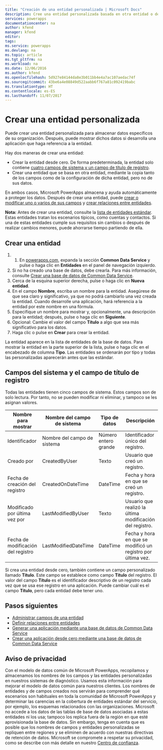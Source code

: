```yaml
---
title: "Creación de una entidad personalizada | Microsoft Docs"
description: Cree una entidad personalizada basada en otra entidad o desde cero.
services: powerapps
documentationcenter: na
author: kfend
manager: kfend
editor: 
tags: 
ms.service: powerapps
ms.devlang: na
ms.topic: article
ms.tgt_pltfrm: na
ms.workload: na
ms.date: 12/06/2016
ms.author: kfend
ms.openlocfilehash: 5d927e84144da8e3b011bb4e4a7ac107aedac74f
ms.sourcegitcommit: 43be6a4e08849d522aabb6f767a81c092419babc
ms.translationtype: HT
ms.contentlocale: es-ES
ms.lasthandoff: 11/07/2017
---
```

# <a name="create-a-custom-entity"></a>Crear una entidad personalizada
Puede crear una entidad personalizada para almacenar datos específicos de su organización. Después, puede mostrar dichos datos si desarrolla una aplicación que haga referencia a la entidad.

Hay dos maneras de crear una entidad:

* Crear la entidad desde cero. De forma predeterminada, la entidad solo contiene [cuatro campos de sistema y un campo de título de registro](data-platform-create-entity.md#system-and-record-title-fields).
* Crear una entidad que se basa en otra entidad, mediante la copia tanto de los campos como de la configuración de dicha entidad, pero no de sus datos.

En ambos casos, Microsoft PowerApps almacena y ayuda automáticamente a proteger los datos. Después de crear una entidad, puede [crear o modificar uno o varios de sus campos](data-platform-manage-fields.md) y [crear relaciones entre entidades](data-platform-entity-lookup.md).

**Nota:** Antes de crear una entidad, consulte la [lista de entidades estándar](data-platform-intro.md#standard-entities). Estas entidades tratan los escenarios típicos, como cuentas y contactos. Si una de estas entidades cumple sus requisitos sin cambios o después de realizar cambios menores, puede ahorrarse tiempo partiendo de ella.

## <a name="create-an-entity"></a>Crear una entidad
1. 1. En [powerapps.com](https://web.powerapps.com), expanda la sección **Common Data Service** y pulse o haga clic en **Entidades** en el panel de navegación izquierdo.
2. Si no ha creado una base de datos, debe crearla. Para más información, consulte [Crear una base de datos de Common Data Service](create-database.md).
3. Cerca de la esquina superior derecha, pulse o haga clic en **Nueva entidad**.
4. En el campo **Nombre**, escriba un nombre para la entidad. Asegúrese de que sea claro y significativo, ya que no podrá cambiarlo una vez creada la entidad. Cuando desarrolle una aplicación, hará referencia a la entidad por este nombre en una fórmula.
5. Especifique un nombre para mostrar y, opcionalmente, una descripción para la entidad; después, pulse o haga clic en **Siguiente**.
6. Opcional: Cambie el valor del campo **Título** a algo que sea más significativo para los datos.
7. Haga clic o pulse en **Crear** para crear la entidad.

La entidad aparece en la lista de entidades de la base de datos. Para mostrar la entidad en la parte superior de la lista, pulse o haga clic en el encabezado de columna **Tipo**. Las entidades se ordenarán por tipo y todas las personalizadas aparecerán antes que las estándar.

## <a name="system-fields-and-the-record-title-field"></a>Campos del sistema y el campo de título de registro
Todas las entidades tienen cinco campos de sistema. Estos campos son de solo lectura. Por tanto, no se pueden modificar ni eliminar, y tampoco se les asignan valores.

| Nombre para mostrar | Nombre del campo de sistema | Tipo de datos | Descripción |
| --- | --- | --- | --- |
| Identificador |Nombre del campo de sistema |Número entero grande |Identificador único del registro. |
| Creado por |CreatedByUser |Texto |Usuario que creó un registro. |
| Fecha de creación del registro |CreatedOnDateTime |DateTime |Fecha y hora en que se creó un registro. |
| Modificado por última vez por |LastModifiedByUser |Texto |Usuario que realizó la última modificación del registro. |
| Fecha de modificación del registro |LastModifiedDateTime |DateTime |Fecha y hora en que se modificó un registro por última vez. |

Si crea una entidad desde cero, también contiene un campo personalizado llamado **Título**. Este campo se establece como campo **Título** del registro. El valor del campo **Título** es el identificador descriptivo de un registro cada vez que se usa ese registro en una aplicación. Puede cambiar cuál es el campo **Título**, pero cada entidad debe tener uno.

## <a name="next-steps"></a>Pasos siguientes
* [Administrar campos de una entidad](data-platform-manage-fields.md)
* [Definir relaciones entre entidades](data-platform-entity-lookup.md)
* [Generar una aplicación mediante una base de datos de Common Data Service](data-platform-create-app.md)
* [Crear una aplicación desde cero mediante una base de datos de Common Data Service](data-platform-create-app-scratch.md)

## <a name="privacy-notice"></a>Aviso de privacidad
Con el modelo de datos común de Microsoft PowerApps, recopilamos y almacenamos los nombres de los campos y las entidades personalizadas en nuestros sistemas de diagnóstico.  Usamos esta información para mejorar el modelo de datos común para nuestros clientes. Los nombres de entidades y de campos creados nos servirán para comprender qué escenarios son habituales en toda la comunidad de Microsoft PowerApps y determinar las carencias en la cobertura de entidades estándar del servicio, por ejemplo, los esquemas relacionados con las organizaciones. Microsoft no accede a los datos de las tablas de base de datos asociadas a estas entidades ni los usa; tampoco los replica fuera de la región en que esté aprovisionada la base de datos. Sin embargo, tenga en cuenta que es posible que los nombres de campos y entidades personalizadas se repliquen entre regiones y se eliminen de acuerdo con nuestras directivas de retención de datos. Microsoft se compromete a respetar su privacidad, como se describe con más detalle en nuestro [Centro de confianza](https://www.microsoft.com/trustcenter/Privacy/default.aspx).

